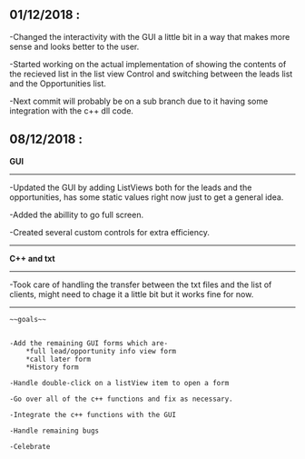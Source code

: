 01/12/2018 :
------------

-Changed the interactivity with the GUI a little bit in a way that makes more sense and looks better
 to the user.

-Started working on the actual implementation of showing the contents of the recieved list in the list
 view Control and switching between the leads list and the Opportunities list.
 
-Next commit will probably be on a sub branch due to it having some integration with the c++ dll code.


08/12/2018 :
------------


**GUI**
*******
-Updated the GUI by adding ListViews both for the leads and the opportunities, has some static values right now just to get a general idea.

-Added the abillity to go full screen.

-Created several custom controls for extra efficiency.
*******
**C++ and txt**
***************
-Took care of handling the transfer between the txt files and the list of clients, might need to chage it a little bit but it works fine for now.
 
***************
~~~~~~~~~~
~~goals~~


-Add the remaining GUI forms which are- 
	*full lead/opportunity info view form
	*call later form
	*History form
	
-Handle double-click on a listView item to open a form

-Go over all of the c++ functions and fix as necessary. 

-Integrate the c++ functions with the GUI

-Handle remaining bugs

-Celebrate
~~~~~~~~~~

